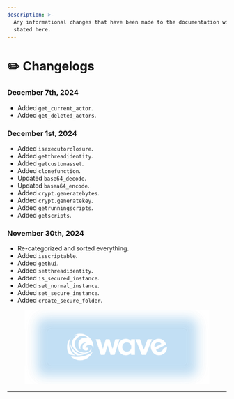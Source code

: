 ```yaml
---
description: >-
  Any informational changes that have been made to the documentation will be
  stated here.
---
```


# ✏️ Changelogs

### December 7th, 2024

* Added `get_current_actor`.
* Added `get_deleted_actors`.

### December 1st, 2024

* Added `isexecutorclosure`.
* Added `getthreadidentity`.
* Added `getcustomasset`.
* Added `clonefunction`.
* Updated `base64_decode`.
* Updated `basea64_encode`.
* Added  `crypt.generatebytes`.
* Added `crypt.generatekey`.
* Added `getrunningscripts`.
* Added `getscripts`.

### November 30th, 2024

* Re-categorized and sorted everything.
* Added `isscriptable`.
* Added `gethui`.
* Added `setthreadidentity`.
* Added `is_secured_instance`.
* Added `set_normal_instance`.
* Added `set_secure_instance`.
* Added `create_secure_folder`.

<figure><img src=".gitbook/assets/Untitled (960 x 540 px) (8).png" alt=""><figcaption></figcaption></figure>

***
